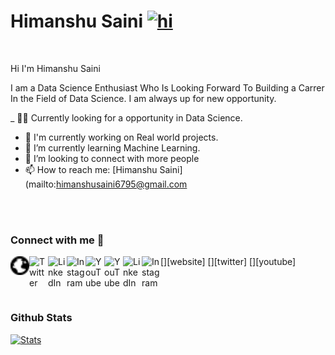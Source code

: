 # Himanshu Saini  [<img src="https://user-images.githubusercontent.com/1303154/88677602-1635ba80-d120-11ea-84d8-d263ba5fc3c0.gif" width="28px" alt="hi">](https://parasharabhay13.medium.com/)
<br />


Hi I'm Himanshu Saini

I am a Data Science Enthusiast Who Is Looking Forward To Building a Carrer In the Field of Data Science. I am always up for new opportunity. 

_ 🧑‍💻 Currently looking for a opportunity in Data Science.
- 🤔 I'm currently working on Real world projects.
- 🐍 I’m currently learning Machine Learning.
- 👯 I’m looking to connect with more people
- 📫 How to reach me: [Himanshu Saini](mailto:himanshusaini6795@gmail.com

<br />
<br />


### Connect with me 📡

[<img align="left" alt="" width="30px" src="https://raw.githubusercontent.com/iconic/open-iconic/master/svg/globe.svg" />][website]
[<img align="left" alt="Twitter" width="30px" src="https://cdn.jsdelivr.net/npm/simple-icons@v3/icons/twitter.svg" />][twitter]
[<img align="left" alt="LinkedIn" width="30px" src="https://cdn.jsdelivr.net/npm/simple-icons@v3/icons/linkedin.svg" />][linkedin]
[<img align="left" alt="Instagram" width="30px" src="https://cdn.jsdelivr.net/npm/simple-icons@v3/icons/instagram.svg" />][instagram]
[<img align="left" alt="YouTube" width="30px" src="https://cdn.jsdelivr.net/npm/simple-icons@v3/icons/youtube.svg" />][youtube]
[<img align="left" alt="YouTube" width="30px" src="https://cdn.jsdelivr.net/npm/simple-icons@v3/icons/facebook.svg" />][facebook]
[<img align="left" alt="LinkedIn" width="30px" src="https://cdn.jsdelivr.net/npm/simple-icons@v3/icons/gmail.svg" />][email]
[<img align="left" alt="Instagram" width="30px" src="https://cdn.jsdelivr.net/npm/simple-icons@v3/icons/medium.svg" />][medium]

<br />
<br />





### Github Stats
[![Stats](https://github-readme-stats.vercel.app/api?username=himanshusaini4713)](https://github.com/himanshusaini4713/github-readme-stats)















[instagram]: https://www.instagram.com/himanshu_saini_5/?hl=en
[linkedin]: https://www.linkedin.com/in/himanshu-saini-7886b414b

[medium]: https://himanshusaini6795.medium.com/
[email]: mailto:himanshusaini6795@gmail.com
[facebook]:https://www.facebook.com/100005071272623
